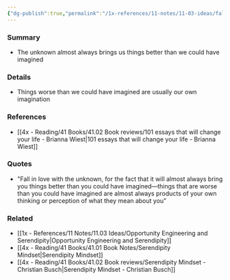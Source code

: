 ```yaml
---
{"dg-publish":true,"permalink":"/1x-references/11-notes/11-03-ideas/fall-in-love-with-the-unknown/","title":"permanent note"}
---
```



### Summary
- The unknown almost always brings us things better than we could have imagined

### Details
- Things worse than we could have imagined are usually our own imagination

### References
- [[4x - Reading/41 Books/41.02 Book reviews/101 essays that will change your life - Brianna Wiest\|101 essays that will change your life - Brianna Wiest]]

### Quotes
- "Fall in love with the unknown, for the fact that it will almost always bring you things better than you could have imagined—things that are worse than you could have imagined are almost always products of your own thinking or perception of what they mean about you"

### Related
- [[1x - References/11 Notes/11.03 Ideas/Opportunity Engineering and Serendipity\|Opportunity Engineering and Serendipity]]
- [[4x - Reading/41 Books/41.01 Book Notes/Serendipity Mindset\|Serendipity Mindset]]
- [[4x - Reading/41 Books/41.02 Book reviews/Serendipity Mindset - Christian Busch\|Serendipity Mindset - Christian Busch]]